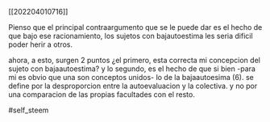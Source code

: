 [[202204010716]]

Pienso que el principal contraargumento que se le puede dar es el hecho de que bajo ese racionamiento, los sujetos con bajautoestima les seria dificil poder herir a otros.

ahora, a esto, surgen 2 puntos
¿el primero, esta correcta mi concepcion del sujeto con bajaautoestima?
y lo segundo, es el hecho de que si bien -para mi es obvio que una son conceptos unidos- lo de la bajaautoesima (6). se define por la desproporcion entre la autoevaluacion y la colectiva. y no por una comparacion de las propias facultades con el resto.

#self_steem 